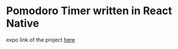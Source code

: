 # Pomodoro Timer written in React Native

expo link of the project [here](https://expo.io/@despotes/projects/Pomodoro)
